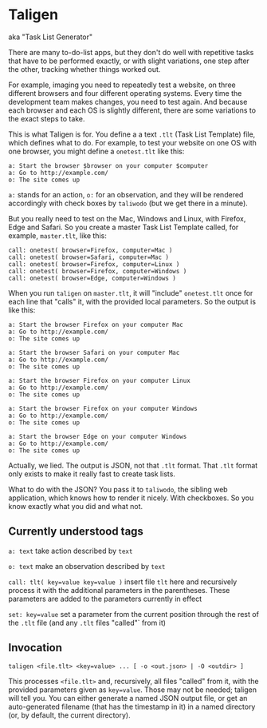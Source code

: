 # Taligen

aka "Task List Generator"

There are many to-do-list apps, but they don't do well with repetitive
tasks that have to be performed exactly, or with slight variations,
one step after the other, tracking whether things worked out.

For example, imaging you need to repeatedly test a website, on three
different browsers and four different operating systems. Every time
the development team makes changes, you need to test again. And because
each browser and each OS is slightly different, there are some
variations to the exact steps to take.

This is what Taligen is for. You define a a text `.tlt` (Task List
Template) file, which defines what to do. For example, to test your
website on one OS with one browser, you might define a `onetest.tlt`
like this:

```
a: Start the browser $browser on your computer $computer
a: Go to http://example.com/
o: The site comes up
```

`a:` stands for an action, `o:` for an observation, and they will be
rendered accordingly with check boxes by `taliwodo` (but we get there
in a minute).

But you really need to test on the Mac, Windows and Linux, with Firefox,
Edge and Safari. So you create a master Task List Template called, for
example, `master.tlt`, like this:

```
call: onetest( browser=Firefox, computer=Mac )
call: onetest( browser=Safari, computer=Mac )
call: onetest( browser=Firefox, computer=Linux )
call: onetest( browser=Firefox, computer=Windows )
call: onetest( browser=Edge, computer=Windows )
```

When you run `taligen` on `master.tlt`, it will "include" `onetest.tlt`
once for each line that "calls" it, with the provided local parameters.
So the output is like this:

```
a: Start the browser Firefox on your computer Mac
a: Go to http://example.com/
o: The site comes up

a: Start the browser Safari on your computer Mac
a: Go to http://example.com/
o: The site comes up

a: Start the browser Firefox on your computer Linux
a: Go to http://example.com/
o: The site comes up

a: Start the browser Firefox on your computer Windows
a: Go to http://example.com/
o: The site comes up

a: Start the browser Edge on your computer Windows
a: Go to http://example.com/
o: The site comes up
```

Actually, we lied. The output is JSON, not that `.tlt` format. That
`.tlt` format only exists to make it really fast to create task lists.

What to do with the JSON? You pass it to `taliwodo`, the sibling web
application, which knows how to render it nicely. With checkboxes. So
you know exactly what you did and what not.

## Currently understood tags

`a: text` take action described by `text`

`o: text` make an observation described by `text`

`call: tlt( key=value key=value )` insert file `tlt` here and recursively
process it with the additional parameters in the parentheses. These parameters
are added to the parameters currently in effect

`set: key=value` set a parameter from the current position through the
rest of the `.tlt` file (and any `.tlt` files "called"` from it)

## Invocation

`taligen <file.tlt> <key=value> ... [ -o <out.json> | -O <outdir> ]`

This processes `<file.tlt>` and, recursively, all files "called" from it,
with the provided parameters given as `key=value`. Those may not be needed;
taligen will tell you. You can either generate a named JSON output file,
or get an auto-generated filename (that has the timestamp in it) in
a named directory (or, by default, the current directory).
